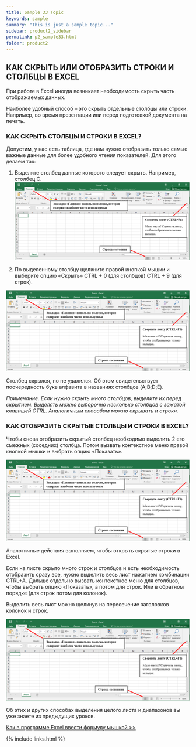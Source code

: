```yaml
---
title: Sample 33 Topic
keywords: sample
summary: "This is just a sample topic..."
sidebar: product2_sidebar
permalink: p2_sample33.html
folder: product2
---
```


## КАК СКРЫТЬ ИЛИ ОТОБРАЗИТЬ СТРОКИ И СТОЛБЦЫ В EXCEL

При работе в Excel иногда возникает необходимость скрыть часть отображаемых данных.

Наиболее удобный способ – это скрыть отдельные столбцы или строки. Например, во время презентации или перед подготовкой документа на печать.

### КАК СКРЫТЬ СТОЛБЦЫ И СТРОКИ В EXCEL?

Допустим, у нас есть таблица, где нам нужно отобразить только самые важные данные для более удобного чтения показателей. Для этого делаем так:

1. Выделите столбец данные которого следует скрыть. Например, столбец C.
    ![картинка](/images/img11.png)

2. По выделенному столбцу щелкните правой кнопкой мышки и выберите опцию «Скрыть» CTRL + 0 (для столбцов) CTRL + 9 (для строк).

![картинка](/images/img11.png)

Столбец скрылся, но не удалился. Об этом свидетельствует поочередность букв алфавита в названиях столбцов (A;B;D;E).

_Примечание. Если нужно скрыть много столбцов, выделите их перед скрытием. Выделять можно выборочно несколько столбцов с зажатой клавишей CTRL. Аналогичным способом можно скрывать и строки._

### КАК ОТОБРАЗИТЬ СКРЫТЫЕ СТОЛБЦЫ И СТРОКИ В EXCEL?

Чтобы снова отобразить скрытый столбец необходимо выделить 2 его смежных (соседних) столбца. Потом вызвать контекстное меню правой кнопкой мышки и выбрать опцию «Показать».

![картинка](/images/img11.png)

Аналогичные действия выполняем, чтобы открыть скрытые строки в Excel.

Если на листе скрыто много строк и столбцов и есть необходимость отобразить сразу все, нужно выделить весь лист нажатием комбинации CTRL+A. Дальше отдельно вызвать контекстное меню для столбцов, чтобы выбрать опцию «Показать», а потом для строк. Или в обратном порядке (для строк потом для колонок).

Выделить весь лист можно щелкнув на пересечение заголовков колонок и строк.

![картинка](/images/img11.png)

Об этих и других способах выделения целого листа и диапазонов вы уже знаете из предыдущих уроков.

[Как в программе Excel ввести формулу мышкой >>](p2_sample34.html)

{% include links.html %}
